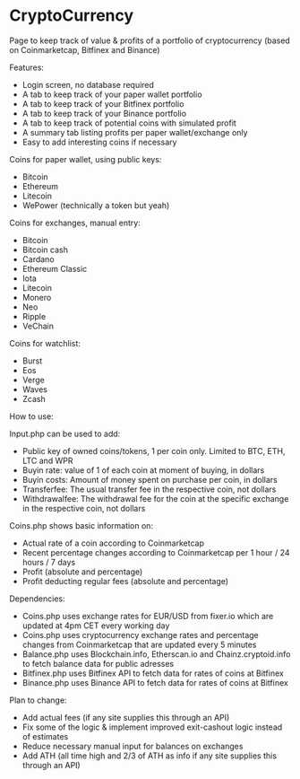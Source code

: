 # CryptoCurrency
Page to keep track of value & profits of a portfolio of cryptocurrency (based on Coinmarketcap, Bitfinex and Binance)

Features:
- Login screen, no database required
- A tab to keep track of your paper wallet portfolio
- A tab to keep track of your Bitfinex portfolio
- A tab to keep track of your Binance portfolio
- A tab to keep track of potential coins with simulated profit
- A summary tab listing profits per paper wallet/exchange only
- Easy to add interesting coins if necessary

Coins for paper wallet, using public keys:
- Bitcoin
- Ethereum
- Litecoin
- WePower (technically a token but yeah)

Coins for exchanges, manual entry:
- Bitcoin
- Bitcoin cash
- Cardano
- Ethereum Classic
- Iota
- Litecoin
- Monero
- Neo
- Ripple
- VeChain

Coins for watchlist:
- Burst
- Eos
- Verge
- Waves
- Zcash

How to use:

Input.php can be used to add:
- Public key of owned coins/tokens, 1 per coin only. Limited to BTC, ETH, LTC and WPR
- Buyin rate: value of 1 of each coin at moment of buying, in dollars
- Buyin costs: Amount of money spent on purchase per coin, in dollars
- Transferfee: The usual transfer fee in the respective coin, not dollars
- Withdrawalfee: The withdrawal fee for the coin at the specific exchange in the respective coin, not dollars

Coins.php shows basic information on:
- Actual rate of a coin according to Coinmarketcap
- Recent percentage changes according to Coinmarketcap per 1 hour / 24 hours / 7 days
- Profit (absolute and percentage)
- Profit deducting regular fees (absolute and percentage)

Dependencies:
- Coins.php uses exchange rates for EUR/USD from fixer.io which are updated at 4pm CET every working day
- Coins.php uses cryptocurrency exchange rates and percentage changes from Coinmarketcap that are updated every 5 minutes
- Balance.php uses Blockchain.info, Etherscan.io and Chainz.cryptoid.info to fetch balance data for public adresses
- Bitfinex.php uses Bitfinex API to fetch data for rates of coins at Bitfinex
- Binance.php uses Binance API to fetch data for rates of coins at Bitfinex

Plan to change:
- Add actual fees (if any site supplies this through an API)
- Fix some of the logic & implement improved exit-cashout logic instead of estimates
- Reduce necessary manual input for balances on exchanges
- Add ATH (all time high and 2/3 of ATH as info if any site supplies this through an API)
